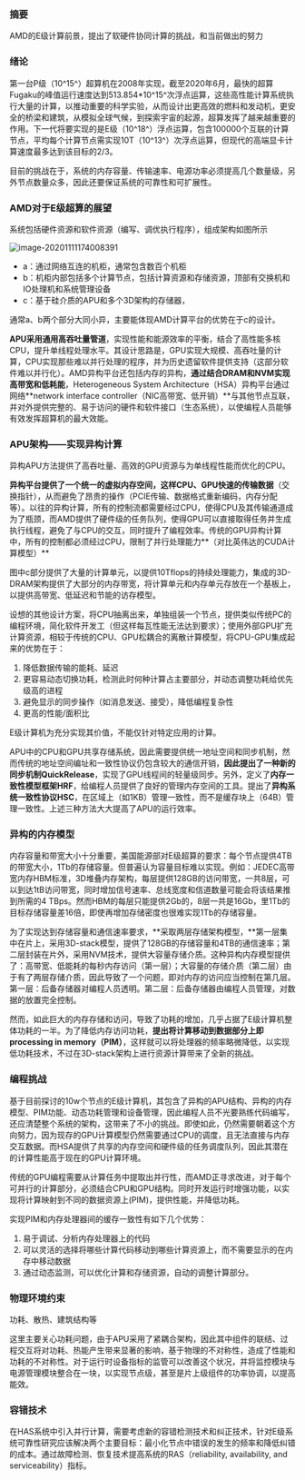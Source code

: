 ### 摘要

AMD的E级计算前景，提出了软硬件协同计算的挑战，和当前做出的努力

### 绪论

第一台P级（10^15^）超算机在2008年实现，截至2020年6月，最快的超算Fugaku的峰值运行速度达到513.854*10^15^次浮点运算，这些高性能计算系统执行大量的计算，以推动重要的科学实验，从而设计出更高效的燃料和发动机，更安全的桥梁和建筑，从模拟全球气候，到探索宇宙的起源，超算发挥了越来越重要的作用。下一代将要实现的是E级（10^18^）浮点运算，包含100000个互联的计算节点，平均每个计算节点需实现10T（10^13^）次浮点运算，但现代的高端显卡计算速度最多达到该目标的2/3。

目前的挑战在于，系统的内存容量、传输速率、电源功率必须提高几个数量级，另外节点数量众多，因此还要保证系统的可靠性和可扩展性。

### AMD对于E级超算的展望

系统包括硬件资源和软件资源（编写、调优执行程序），组成架构如图所示

![image-20201111174008391](https://imagebag.oss-cn-chengdu.aliyuncs.com/img/image-20201111174008391.png)

- a：通过网络互连的机柜，通常包含数百个机柜
- b：机柜内部包括多个计算节点，包括计算资源和存储资源，顶部有交换机和IO处理机和系统管理设备
- c：基于硅介质的APU和多个3D架构的存储器，

通常a、b两个部分大同小异，主要能体现AMD计算平台的优势在于c的设计。

**APU采用通用高吞吐量管道**，实现性能和能源效率的平衡，结合了高性能多核CPU，提升单线程处理水平。其设计思路是，GPU实现大规模、高吞吐量的计算，CPU实现那些难以并行处理的程序，并为历史遗留软件提供支持（这部分软件难以并行化）。AMD异构平台还包括内存的异构，**通过结合DRAM和NVM实现高带宽和低耗能**，Heterogeneous System Architecture（HSA）异构平台通过网络**network interface controller（NIC高带宽、低开销）**与其他节点互联，并对外提供完整的、易于访问的硬件和软件接口（生态系统），以使编程人员能够有效发挥超算机的最大效能。

### APU架构——实现异构计算

异构APU方法提供了高吞吐量、高效的GPU资源与为单线程性能而优化的CPU。

**异构平台提供了一个统一的虚拟内存空间，这样CPU、GPU快速的传输数据**（交换指针），从而避免了昂贵的操作（PCIE传输、数据格式重新编码，内存分配等）。以往的异构计算，所有的控制流都需要经过CPU，使得CPU及其传输通道成为了瓶颈，而AMD提供了硬件级的任务队列，使得GPU可以直接取得任务并生成执行线程，避免了与CPU的交互，同时提升了编程效率。传统的GPU异构计算中，所有的控制都必须经过CPU，限制了并行处理能力**（对比英伟达的CUDA计算模型）**

图中c部分提供了大量的计算单元，以提供10Tflops的持续处理能力，集成的3D-DRAM架构提供了大部分的内存带宽，将计算单元和内存单元存放在一个基板上，以提供高带宽、低延迟和节能的访存模型。

设想的其他设计方案，将CPU抽离出来，单独组装一个节点，提供类似传统PC的编程环境，简化软件开发工（但这样每瓦性能无法达到要求）；使用外部GPU扩充计算资源，相较于传统的CPU、GPU松耦合的离散计算模型，将CPU-GPU集成起来的优势在于：

1. 降低数据传输的能耗、延迟
2. 更容易动态切换功耗，检测此时何种计算占主要部分，并动态调整功耗给优先级高的进程
3. 避免显示的同步操作（如消息发送、接受），降低编程复杂性
4. 更高的性能/面积比

E级计算机为充分实现其价值，不能仅针对特定应用的计算。

APU中的CPU和GPU共享存储系统，因此需要提供统一地址空间和同步机制，然而传统的地址空间编址和一致性协议仍包含较大的通信开销，**因此提出了一种新的同步机制QuickRelease**，实现了GPU线程间的轻量级同步。另外，定义了**内存一致性模型框架HRF**，给编程人员提供了良好的管理内存空间的工具。提出了**异构系统一致性协议HSC**，在区域上（如1KB）管理一致性，而不是缓存块上（64B）管理一致性。上述三种方法大大提高了APU的运行效率。

### 异构的内存模型

内存容量和带宽大小十分重要，美国能源部对E级超算的要求：每个节点提供4TB的带宽大小，1Tb的存储容量。但普遍认为容量目标难以实现。例如：JEDEC高带宽内存HBM标准，3D堆叠内存架构，每层提供128GB的访问带宽，一共8层，可以到达1tB访问带宽，同时增加信号速率、总线宽度和信道数量可能会将该结果推到所需的4 TBps。然而HBM的每层只能提供2Gb的，8层一共是16Gb，里1Tb的目标存储容量差16倍，即使再增加存储密度也很难实现1Tb的存储容量。

为了实现达到存储容量和通信速率要求，**采取两层存储架构模型，**第一层集中在片上，采用3D-stack模型，提供了128GB的存储容量和4TB的通信速率；第二层封装在片外，采用NVM技术，提供大容量存储介质。这种异构内存模型提供了：高带宽、低能耗的每秒内存访问（第一层）；大容量的存储介质（第二层）由于有了两层存储介质，因此导致了一个问题，即对内存的访问应当控制在第几层。第一层：后备存储器对编程人员透明。第二层：后备存储器由编程人员管理，对数据的放置完全控制。

然而，如此巨大的内存存储和访问，导致了功耗的增加，几乎占据了E级计算机整体功耗的一半。为了降低内存访问功耗，**提出将计算移动到数据部分上即processing in memory（PIM）**，这样就可以将处理器的频率略微降低，以实现低功耗技术，不过在3D-stack架构上进行资源计算带来了全新的挑战。

### 编程挑战

基于目前探讨的10w个节点的E级计算机，其包含了异构的APU结构、异构的内存模型、PIM功能、动态功耗管理和设备管理，因此编程人员不光要熟练代码编写，还应清楚整个系统的架构，这带来了不小的挑战。即使如此，仍然需要朝着这个方向努力，因为现存的GPU计算模型仍然需要通过CPU的调度，且无法直接与内存交互数据。而HSA提供了共享的内存空间和硬件级的任务调度队列，因此其潜在的计算性能高于现在的GPU计算环境。

传统的GPU编程需要从计算任务中提取出并行性，而AMD正寻求改进，对于每个可并行的计算部分，必须结合CPU和GPU结构。同时开发运行时增强功能，以实现将计算映射到不同的数据资源上(PIM)，提供性能，并降低功耗。

实现PIM和内存处理器间的缓存一致性有如下几个优势：

1. 易于调试、分析内存处理器上的代码
2. 可以灵活的选择将哪些计算代码移动到哪些计算资源上，而不需要显示的在内存中移动数据
3. 通过动态监测，可以优化计算和存储资源，自动的调整计算部分。

### 物理环境约束

功耗、散热、建筑结构等

这里主要关心功耗问题，由于APU采用了紧耦合架构，因此其中组件的联结、过程交互将对功耗、热能产生带来显著的影响，基于物理的不对称性，造成了性能和功耗的不对称性。对于运行时设备指标的监管可以改善这个状况，并将监控模块与电源管理模块整合在一块，以实现节点级，甚至是片上级组件的功率协调，以提高能效。

### 容错技术

在HAS系统中引入并行计算，需要考虑新的容错检测技术和纠正技术，针对E级系统可靠性研究应该解决两个主要目标：最小化节点中错误的发生的频率和降低纠错的成本。通过故障检测、恢复技术提高系统的RAS（reliability, availability, and serviceability）指标。

